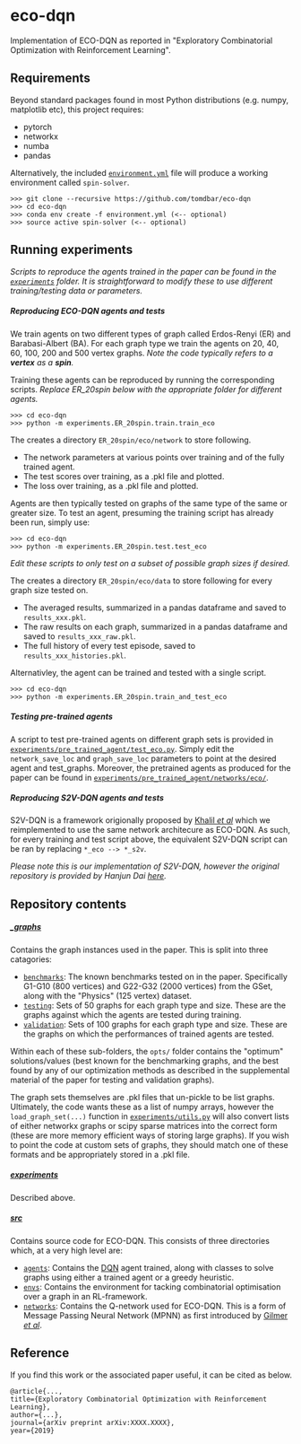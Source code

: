 # eco-dqn

Implementation of ECO-DQN as reported in "Exploratory Combinatorial Optimization with Reinforcement Learning".

## Requirements

Beyond standard packages found in most Python distributions (e.g. numpy, matplotlib etc), this project requires:

- pytorch
- networkx
- numba
- pandas

Alternatively, the included [``environment.yml``](environment.yml) file will produce a working environment called ``spin-solver``.

    >>> git clone --recursive https://github.com/tomdbar/eco-dqn
    >>> cd eco-dqn
    >>> conda env create -f environment.yml (<-- optional)
    >>> source active spin-solver (<-- optional)

## Running experiments

*Scripts to reproduce the agents trained in the paper can be found in the [``experiments``](experiments) folder.  It is straightforward to modify these to use different training/testing data or parameters.*

##### Reproducing ECO-DQN agents and tests

We train agents on two different types of graph called Erdos-Renyi (ER) and Barabasi-Albert (BA).  For each graph type we train the agents on 20, 40, 60, 100, 200 and 500 vertex graphs. *Note the code typically refers to a ***vertex*** as a ***spin***.*

Training these agents can be reproduced by running the corresponding scripts. *Replace ER_20spin below with the appropriate folder for different agents.*

    >>> cd eco-dqn
    >>> python -m experiments.ER_20spin.train.train_eco


The creates a directory ``ER_20spin/eco/network`` to store following.
- The network parameters at various points over training and of the fully trained agent.
- The test scores over training, as a .pkl file and plotted.
- The loss over training, as a .pkl file and plotted.

Agents are then typically tested on graphs of the same type of the same or greater size.  To test an agent, presuming the training script has already been run, simply use:

    >>> cd eco-dqn
    >>> python -m experiments.ER_20spin.test.test_eco
 
*Edit these scripts to only test on a subset of possible graph sizes if desired.*
    
The creates a directory ``ER_20spin/eco/data`` to store following for every graph size tested on.
- The averaged results, summarized in a pandas dataframe and saved to ``results_xxx.pkl``.
- The raw results on each graph, summarized in a pandas dataframe and saved to ``results_xxx_raw.pkl``.
- The full history of every test episode, saved to ``results_xxx_histories.pkl``.

Alternativley, the agent can be trained and tested with a single script.

    >>> cd eco-dqn
    >>> python -m experiments.ER_20spin.train_and_test_eco
    
##### Testing pre-trained agents

A script to test pre-trained agents on different graph sets is provided in [``experiments/pre_trained_agent/test_eco.py``](experiments/pretrained_agent/test_eco.py). Simply edit the ``network_save_loc`` and ``graph_save_loc`` parameters to point at the desired agent and test_graphs.  Moreover, the pretrained agents as produced for the paper can be found in [``experiments/pre_trained_agent/networks/eco/``](experiments/pre_trained_agent/networks/eco).
    
##### Reproducing S2V-DQN agents and tests
    
S2V-DQN is a framework origionally proposed by [Khalil *et al*](https://arxiv.org/abs/1704.01665) which we reimplemented to use the same network architecure as ECO-DQN.  As such, for every training and test script above, the equivalent S2V-DQN script can be ran by replacing ``*_eco --> *_s2v``.

*Please note this is our implementation of S2V-DQN, however the original repository is provided by Hanjun Dai [here](https://github.com/Hanjun-Dai/graph_comb_opt).*
    
## Repository contents

##### [**_graphs**](_graphs)

Contains the graph instances used in the paper.  This is split into three catagories:
- [``benchmarks``](_graphs/benchmarks): The known benchmarks tested on in the paper.  Specifically G1-G10 (800 vertices) and G22-G32 (2000 vertices) from the GSet, along with the "Physics" (125 vertex) dataset.
- [``testing``](_graphs/testing): Sets of 50 graphs for each graph type and size.  These are the graphs against which the agents are tested during training.
- [``validation``](_graphs/validation):  Sets of 100 graphs for each graph type and size.  These are the graphs on which the performances of trained agents are tested.

Within each of these sub-folders, the ``opts/`` folder contains the "optimum" solutions/values (best known for the benchmarking graphs, and the best found by any of our optimization methods as described in the supplemental material of the paper for testing and validation graphs).

The graph sets themselves are .pkl files that un-pickle to be list graphs.  Ultimately, the code wants these as a list of numpy arrays, however the ``load_graph_set(...)`` function in [``experiments/utils.py``](experiments/utils.py) will also convert lists of either networkx graphs or scipy sparse matrices into the correct form (these are more memory efficient ways of storing large graphs).  If you wish to point the code at custom sets of graphs, they should match one of these formats and be appropriately stored in a .pkl file.

##### [experiments](experiments)

Described above.

##### [**src**](src)

Contains source code for ECO-DQN.  This consists of three directories which, at a very high level are:
- [``agents``](src/agents): Contains the [DQN](src/agents/dqn) agent trained, along with classes to solve graphs using either a trained agent or a greedy heuristic.
- [``envs``](src/envs): Contains the environment for tacking combinatorial optimisation over a graph in an RL-framework.
- [``networks``](src/networks): Contains the Q-network used for ECO-DQN.  This is a form of Message Passing Neural Network (MPNN) as first introduced by [Gilmer *et al*](https://arxiv.org/abs/1704.01212).

## Reference

If you find this work or the associated paper useful, it can be cited as below.

    @article{...,
    title={Exploratory Combinatorial Optimization with Reinforcement Learning},
    author={...},
    journal={arXiv preprint arXiv:XXXX.XXXX},
    year={2019}
